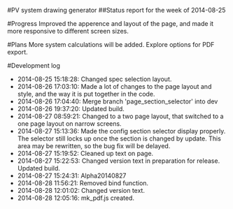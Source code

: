 #PV system drawing generator
##Status report for the week of 2014-08-25

#Progress
Improved the apperence and layout of the page, and made it more responsive to different screen sizes.

#Plans
More system calculations will be added. Explore options for PDF export.

#Development log
* 2014-08-25 15:18:28: Changed spec selection layout.
* 2014-08-26 17:03:10: Made a lot of changes to the page layout and style, and the way it is put together in the code.
* 2014-08-26 17:04:40: Merge branch 'page_section_selector' into dev
* 2014-08-26 19:37:20: Updated build.
* 2014-08-27 08:59:21: Changed to a two page layout, that switched to a one page layout on narrow screens.
* 2014-08-27 15:13:36: Made the config section selector display properly. The selector still locks up once the section is changed by update. This area may be rewritten, so the bug fix will be delayed.
* 2014-08-27 15:19:52: Cleaned up text on page.
* 2014-08-27 15:22:53: Changed version text in preparation for release. Updated build.
* 2014-08-27 15:24:31: Alpha20140827
* 2014-08-28 11:56:21: Removed bind function.
* 2014-08-28 12:01:02: Changed version text.
* 2014-08-28 12:05:16: mk_pdf.js created.
